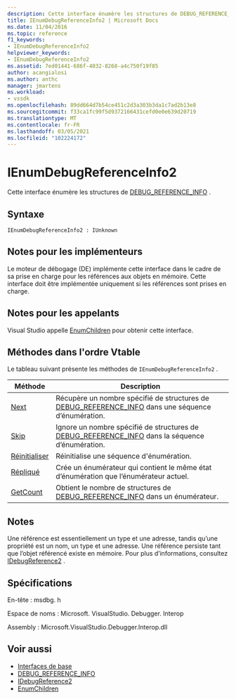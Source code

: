 ```yaml
---
description: Cette interface énumère les structures de DEBUG_REFERENCE_INFO.
title: IEnumDebugReferenceInfo2 | Microsoft Docs
ms.date: 11/04/2016
ms.topic: reference
f1_keywords:
- IEnumDebugReferenceInfo2
helpviewer_keywords:
- IEnumDebugReferenceInfo2
ms.assetid: 7ed01441-686f-4032-8268-a4c750f19f85
author: acangialosi
ms.author: anthc
manager: jmartens
ms.workload:
- vssdk
ms.openlocfilehash: 89dd664d7b54ce451c2d3a303b3da1c7ad2b13e8
ms.sourcegitcommit: f33ca1fc99f5d9372166431cefd0e0e639d20719
ms.translationtype: MT
ms.contentlocale: fr-FR
ms.lasthandoff: 03/05/2021
ms.locfileid: "102224172"
---
```

# <a name="ienumdebugreferenceinfo2"></a>IEnumDebugReferenceInfo2
Cette interface énumère les structures de [DEBUG_REFERENCE_INFO](../../../extensibility/debugger/reference/debug-reference-info.md) .

## <a name="syntax"></a>Syntaxe

```
IEnumDebugReferenceInfo2 : IUnknown
```

## <a name="notes-for-implementers"></a>Notes pour les implémenteurs
 Le moteur de débogage (DE) implémente cette interface dans le cadre de sa prise en charge pour les références aux objets en mémoire. Cette interface doit être implémentée uniquement si les références sont prises en charge.

## <a name="notes-for-callers"></a>Notes pour les appelants
 Visual Studio appelle [EnumChildren](../../../extensibility/debugger/reference/idebugreference2-enumchildren.md) pour obtenir cette interface.

## <a name="methods-in-vtable-order"></a>Méthodes dans l'ordre Vtable
 Le tableau suivant présente les méthodes de `IEnumDebugReferenceInfo2` .

|Méthode|Description|
|------------|-----------------|
|[Next](../../../extensibility/debugger/reference/ienumdebugreferenceinfo2-next.md)|Récupère un nombre spécifié de structures de [DEBUG_REFERENCE_INFO](../../../extensibility/debugger/reference/debug-reference-info.md) dans une séquence d’énumération.|
|[Skip](../../../extensibility/debugger/reference/ienumdebugreferenceinfo2-skip.md)|Ignore un nombre spécifié de structures de [DEBUG_REFERENCE_INFO](../../../extensibility/debugger/reference/debug-reference-info.md) dans la séquence d’énumération.|
|[Réinitialiser](../../../extensibility/debugger/reference/ienumdebugreferenceinfo2-reset.md)|Réinitialise une séquence d'énumération.|
|[Répliqué](../../../extensibility/debugger/reference/ienumdebugreferenceinfo2-clone.md)|Crée un énumérateur qui contient le même état d’énumération que l’énumérateur actuel.|
|[GetCount](../../../extensibility/debugger/reference/ienumdebugreferenceinfo2-getcount.md)|Obtient le nombre de structures de [DEBUG_REFERENCE_INFO](../../../extensibility/debugger/reference/debug-reference-info.md) dans un énumérateur.|

## <a name="remarks"></a>Notes
 Une référence est essentiellement un type et une adresse, tandis qu’une propriété est un nom, un type et une adresse. Une référence persiste tant que l’objet référencé existe en mémoire. Pour plus d’informations, consultez [IDebugReference2](../../../extensibility/debugger/reference/idebugreference2.md) .

## <a name="requirements"></a>Spécifications
 En-tête : msdbg. h

 Espace de noms : Microsoft. VisualStudio. Debugger. Interop

 Assembly : Microsoft.VisualStudio.Debugger.Interop.dll

## <a name="see-also"></a>Voir aussi
- [Interfaces de base](../../../extensibility/debugger/reference/core-interfaces.md)
- [DEBUG_REFERENCE_INFO](../../../extensibility/debugger/reference/debug-reference-info.md)
- [IDebugReference2](../../../extensibility/debugger/reference/idebugreference2.md)
- [EnumChildren](../../../extensibility/debugger/reference/idebugreference2-enumchildren.md)
